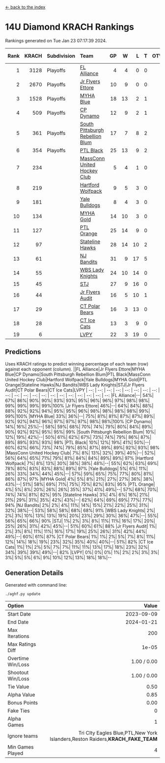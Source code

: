 [<- back to the index](readme.md)
# 14U Diamond KRACH Rankings
Rankings generated on Tue Jan 23 07:17:39 2024.

Rank|KRACH|Subdivision|Team|GP|W|L|T|OTW|OTL|SoS|Exp Wins|Win Diff
---:|---:|:---|:---|---:|---:|---:|---:|---:|---:|---:|---:|---:
1|3128|Playoffs|[FL Alliance](https://gamesheetstats.com/seasons/3663/teams/156905/schedule)|4|4|0|0|0|0|102|4.8|-0.0
2|2670|Playoffs|[Jr Flyers Ettore](https://gamesheetstats.com/seasons/3663/teams/140817/schedule)|10|9|0|0|0|1|353|9.9|0.0
3|1528|Playoffs|[MYHA Blue](https://gamesheetstats.com/seasons/3663/teams/140816/schedule)|18|13|2|1|2|0|337|16.4|0.0
4|509|Playoffs|[CP Dynamo](https://gamesheetstats.com/seasons/3663/teams/140823/schedule)|12|9|2|1|0|0|221|10.4|0.0
5|361|Playoffs|[South Pittsburgh Rebellion Blum](https://gamesheetstats.com/seasons/3663/teams/140812/schedule)|17|7|8|2|0|0|900|8.9|0.0
6|354|Playoffs|[PTL Black](https://gamesheetstats.com/seasons/3663/teams/140815/schedule)|25|13|9|2|1|0|699|15.8|-0.0
7|234||[MassConn United Hockey Club](https://gamesheetstats.com/seasons/3663/teams/140810/schedule)|5|4|1|0|0|0|68|4.9|0.0
8|219||[Hartford Wolfpack](https://gamesheetstats.com/seasons/3663/teams/140814/schedule)|9|5|3|0|0|1|309|5.9|0.0
9|181||[Yale Bulldogs](https://gamesheetstats.com/seasons/3663/teams/156906/schedule)|8|4|3|0|1|0|135|5.9|0.0
10|134||[MYHA Gold](https://gamesheetstats.com/seasons/3663/teams/140824/schedule)|14|10|3|0|0|1|63|10.9|0.0
11|127||[PTL Orange](https://gamesheetstats.com/seasons/3663/teams/140821/schedule)|25|14|9|0|1|1|168|15.9|0.0
12|97||[Stateline Hawks](https://gamesheetstats.com/seasons/3663/teams/140813/schedule)|28|14|10|2|1|1|229|16.9|0.0
13|61||[NJ Bandits](https://gamesheetstats.com/seasons/3663/teams/140811/schedule)|31|9|17|5|0|0|402|12.4|0.0
14|55||[WBS Lady Knights](https://gamesheetstats.com/seasons/3663/teams/140825/schedule)|24|10|14|0|0|0|313|10.9|0.0
15|45||[STJ](https://gamesheetstats.com/seasons/3663/teams/140822/schedule)|27|9|16|0|1|1|214|10.9|0.0
16|44||[Jr Flyers Audit](https://gamesheetstats.com/seasons/3663/teams/140819/schedule)|16|5|10|1|0|0|131|6.4|0.0
17|29||[CT Polar Bears](https://gamesheetstats.com/seasons/3663/teams/140818/schedule)|16|3|13|0|0|0|480|3.9|0.0
18|28||[CT Ice Cats](https://gamesheetstats.com/seasons/3663/teams/140826/schedule)|13|3|9|0|0|1|218|3.9|0.0
19|6||[LVPY](https://gamesheetstats.com/seasons/3663/teams/140820/schedule)|22|3|19|0|0|0|61|3.9|0.0

## Predictions
Uses KRACH ratings to predict winning percentage of each team (row) against each opponent (column).
||FL Alliance|Jr Flyers Ettore|MYHA Blue|CP Dynamo|South Pittsburgh Rebellion Blum|PTL Black|MassConn United Hockey Club|Hartford Wolfpack|Yale Bulldogs|MYHA Gold|PTL Orange|Stateline Hawks|NJ Bandits|WBS Lady Knights|STJ|Jr Flyers Audit|CT Polar Bears|CT Ice Cats|LVPY
| --: | --: | --: | --: | --: | --: | --: | --: | --: | --: | --: | --: | --: | --: | --: | --: | --: | --: | --: | --: 
|FL Alliance|--| 54%| 67%| 86%| 90%| 90%| 93%| 93%| 95%| 96%| 96%| 97%| 98%| 98%| 99%| 99%| 99%| 99%|100%
|Jr Flyers Ettore| 46%|--| 64%| 84%| 88%| 88%| 92%| 92%| 94%| 95%| 95%| 96%| 98%| 98%| 98%| 98%| 99%| 99%|100%
|MYHA Blue| 33%| 36%|--| 75%| 81%| 81%| 87%| 87%| 89%| 92%| 92%| 94%| 96%| 97%| 97%| 97%| 98%| 98%|100%
|CP Dynamo| 14%| 16%| 25%|--| 58%| 59%| 68%| 70%| 74%| 79%| 80%| 84%| 89%| 90%| 92%| 92%| 95%| 95%| 99%
|South Pittsburgh Rebellion Blum| 10%| 12%| 19%| 42%|--| 50%| 61%| 62%| 67%| 73%| 74%| 79%| 86%| 87%| 89%| 89%| 93%| 93%| 98%
|PTL Black| 10%| 12%| 19%| 41%| 50%|--| 60%| 62%| 66%| 73%| 74%| 79%| 85%| 87%| 89%| 89%| 92%| 93%| 98%
|MassConn United Hockey Club|  7%|  8%| 13%| 32%| 39%| 40%|--| 52%| 56%| 64%| 65%| 71%| 79%| 81%| 84%| 84%| 89%| 89%| 97%
|Hartford Wolfpack|  7%|  8%| 13%| 30%| 38%| 38%| 48%|--| 55%| 62%| 63%| 69%| 78%| 80%| 83%| 83%| 88%| 89%| 97%
|Yale Bulldogs|  5%|  6%| 11%| 26%| 33%| 34%| 44%| 45%|--| 57%| 59%| 65%| 75%| 77%| 80%| 81%| 86%| 87%| 97%
|MYHA Gold|  4%|  5%|  8%| 21%| 27%| 27%| 36%| 38%| 43%|--| 51%| 58%| 69%| 71%| 75%| 75%| 82%| 83%| 95%
|PTL Orange|  4%|  5%|  8%| 20%| 26%| 26%| 35%| 37%| 41%| 49%|--| 57%| 68%| 70%| 74%| 74%| 81%| 82%| 95%
|Stateline Hawks|  3%|  4%|  6%| 16%| 21%| 21%| 29%| 31%| 35%| 42%| 43%|--| 62%| 64%| 69%| 69%| 77%| 77%| 94%
|NJ Bandits|  2%|  2%|  4%| 11%| 14%| 15%| 21%| 22%| 25%| 31%| 32%| 38%|--| 53%| 58%| 58%| 68%| 68%| 91%
|WBS Lady Knights|  2%|  2%|  3%| 10%| 13%| 13%| 19%| 20%| 23%| 29%| 30%| 36%| 47%|--| 55%| 56%| 65%| 66%| 90%
|STJ|  1%|  2%|  3%|  8%| 11%| 11%| 16%| 17%| 20%| 25%| 26%| 31%| 42%| 45%|--| 51%| 60%| 61%| 88%
|Jr Flyers Audit|  1%|  2%|  3%|  8%| 11%| 11%| 16%| 17%| 19%| 25%| 26%| 31%| 42%| 44%| 49%|--| 60%| 61%| 87%
|CT Polar Bears|  1%|  1%|  2%|  5%|  7%|  8%| 11%| 12%| 14%| 18%| 19%| 23%| 32%| 35%| 40%| 40%|--| 51%| 82%
|CT Ice Cats|  1%|  1%|  2%|  5%|  7%|  7%| 11%| 11%| 13%| 17%| 18%| 23%| 32%| 34%| 39%| 39%| 49%|--| 82%
|LVPY|  0%|  0%|  0%|  1%|  2%|  2%|  3%|  3%|  3%|  5%|  5%|  6%|  9%| 10%| 12%| 13%| 18%| 18%|--

## Generation Details

Generated with command line:
```
./aghf.py update
```

| Option | Value |
| :----- | ----: |
| Start Date | 2023-09-09 |
| End Date | 2024-01-21 |
| Max Iterations | 200 |
| Max Ratings Diff | 1e-05 |
| Overtime Win/Loss | 1.00 / 0.00 |
| Shootout Win/Loss | 1.00 / 0.00 |
| Tie Value | 0.50 |
| Alpha Value | 0.85 |
| Bonus Points | 0.00 |
| Fake Ties | 0 |
| Alpha Games | 1 |
| Ignore teams | Tri CIty Eagles Blue,PTL,New York Islanders,Reston Raiders,__KRACH_FAKE_TEAM__ |
| Min Games Played | 4 |

